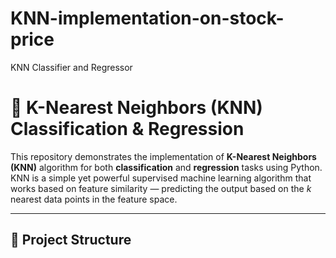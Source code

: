# KNN-implementation-on-stock-price
KNN Classifier and Regressor
# 🧠 K-Nearest Neighbors (KNN) Classification & Regression

This repository demonstrates the implementation of **K-Nearest Neighbors (KNN)** algorithm for both **classification** and **regression** tasks using Python.  
KNN is a simple yet powerful supervised machine learning algorithm that works based on feature similarity — predicting the output based on the *k* nearest data points in the feature space.

---

## 📂 Project Structure

